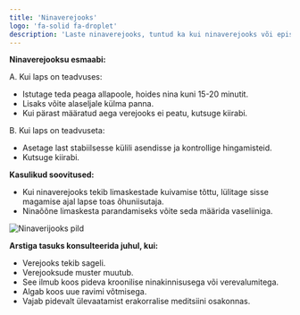 ```yaml
---
title: 'Ninaverejooks'
logo: 'fa-solid fa-droplet'
description: 'Laste ninaverejooks, tuntud ka kui ninaverejooks või epistaksis, võib olla murettekitav, kuid enamasti on see ohutu ja saab kodus lihtsate meetoditega peatada. Allpool on sisejuhatus selle kohta, kuidas käituda, kui lapsel esineb ninaverejooks:'
---
```


**Ninaverejooksu esmaabi:**

A. Kui laps on teadvuses:
   - Istutage teda peaga allapoole, hoides nina kuni 15-20 minutit.
   - Lisaks võite alaseljale külma panna.
   - Kui pärast määratud aega verejooks ei peatu, kutsuge kiirabi.

B. Kui laps on teadvuseta:
   - Asetage last stabiilsesse külili asendisse ja kontrollige hingamisteid.
   - Kutsuge kiirabi.

**Kasulikud soovitused:**
- Kui ninaverejooks tekib limaskestade kuivamise tõttu, lülitage sisse magamise ajal lapse toas õhuniisutaja. 
- Ninaõõne limaskesta parandamiseks võite seda määrida vaseliiniga.

![Ninaverijooks pild](/269273098-3a54e6f8-5b46-4e1a-bf83-97f8c47cd834.png)

**Arstiga tasuks konsulteerida juhul, kui:**
- Verejooks tekib sageli.
- Verejooksude muster muutub.
- See ilmub koos pideva kroonilise ninakinnisusega või verevalumitega.
- Algab koos uue ravimi võtmisega.
- Vajab pidevalt ülevaatamist erakorralise meditsiini osakonnas.
